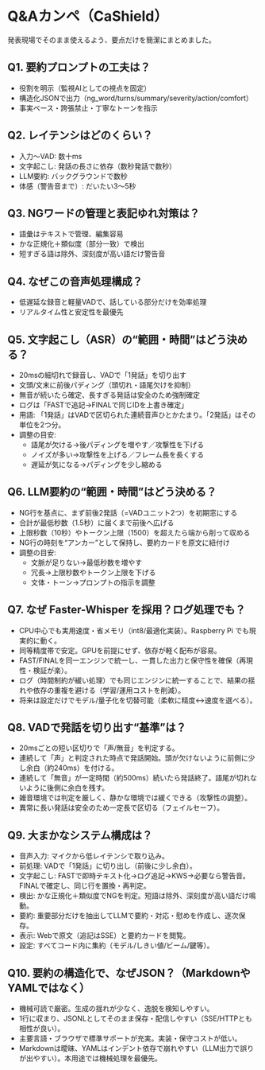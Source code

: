 # Q&Aカンペ（CaShield）

発表現場でそのまま使えるよう、要点だけを簡潔にまとめました。

## Q1. 要約プロンプトの工夫は？
- 役割を明示（監視AIとしての視点を固定）
- 構造化JSONで出力（ng_word/turns/summary/severity/action/comfort）
- 事実ベース・誇張禁止・丁寧なトーンを指示

## Q2. レイテンシはどのくらい？
- 入力〜VAD: 数十ms
- 文字起こし: 発話の長さに依存（数秒発話で数秒）
- LLM要約: バックグラウンドで数秒
- 体感（警告音まで）: だいたい3〜5秒

## Q3. NGワードの管理と表記ゆれ対策は？
- 語彙はテキストで管理、編集容易
- かな正規化＋類似度（部分一致）で検出
- 短すぎる語は除外、深刻度が高い語だけ警告音

## Q4. なぜこの音声処理構成？
- 低遅延な録音と軽量VADで、話している部分だけを効率処理
- リアルタイム性と安定性を最優先

## Q5. 文字起こし（ASR）の“範囲・時間”はどう決める？
- 20msの細切れで録音し、VADで「1発話」を切り出す
- 文頭/文末に前後パディング（頭切れ・語尾欠けを抑制）
- 無音が続いたら確定、長すぎる発話は安全のため強制確定
- ログは「FASTで追記→FINALで同じIDを上書き確定」
- 用語: 「1発話」はVADで区切られた連続音声ひとかたまり。「2発話」はその単位を2つ分。
- 調整の目安:
  - 語尾が欠ける→後パディングを増やす／攻撃性を下げる
  - ノイズが多い→攻撃性を上げる／フレーム長を長くする
  - 遅延が気になる→パディングを少し縮める

## Q6. LLM要約の“範囲・時間”はどう決める？
- NG行を基点に、まず前後2発話（=VADユニット2つ）を初期窓にする
- 合計が最低秒数（1.5秒）に届くまで前後へ広げる
- 上限秒数（10秒）やトークン上限（1500）を超えたら端から削って収める
- NG行の時刻を“アンカー”として保持し、要約カードを原文に紐付け
- 調整の目安:
  - 文脈が足りない→最低秒数を増やす
  - 冗長→上限秒数やトークン上限を下げる
  - 文体・トーン→プロンプトの指示を調整

## Q7. なぜ Faster-Whisper を採用？ログ処理でも？
- CPU中心でも実用速度・省メモリ（int8/最適化実装）。Raspberry Pi でも現実的に動く。
- 同等精度帯で安定。GPUを前提にせず、依存が軽く配布が容易。
- FAST/FINALを同一エンジンで統一し、一貫した出力と保守性を確保（再現性・検証が楽）。
- ログ（時間制約が緩い処理）でも同じエンジンに統一することで、結果の揺れや依存の重複を避ける（学習/運用コストを削減）。
- 将来は設定だけでモデル/量子化を切替可能（柔軟に精度↔速度を選べる）。

## Q8. VADで発話を切り出す“基準”は？
- 20msごとの短い区切りで「声/無音」を判定する。
- 連続して「声」と判定された時点で発話開始。頭が欠けないように前側に少し余白（約240ms）を付ける。
- 連続して「無音」が一定時間（約500ms）続いたら発話終了。語尾が切れないように後側に余白を残す。
- 雑音環境では判定を厳しく、静かな環境では緩くできる（攻撃性の調整）。
- 異常に長い発話は安全のため一定長で区切る（フェイルセーフ）。

## Q9. 大まかなシステム構成は？
- 音声入力: マイクから低レイテンシで取り込み。
- 前処理: VADで「1発話」に切り出し（前後に少し余白）。
- 文字起こし: FASTで即時テキスト化→ログ追記→KWS→必要なら警告音。FINALで確定し、同じ行を置換・再判定。
- 検出: かな正規化＋類似度でNGを判定。短語は除外、深刻度が高い語だけ鳴動。
- 要約: 重要部分だけを抽出してLLMで要約・対応・慰めを作成し、逐次保存。
- 表示: Webで原文（追記はSSE）と要約カードを閲覧。
- 設定: すべてコード内に集約（モデル/しきい値/ビーム/鍵等）。

## Q10. 要約の構造化で、なぜJSON？（MarkdownやYAMLではなく）
- 機械可読で厳密。生成の揺れが少なく、逸脱を検知しやすい。
- 1行に収まり、JSONLとしてそのまま保存・配信しやすい（SSE/HTTPとも相性が良い）。
- 主要言語・ブラウザで標準サポートが充実。実装・保守コストが低い。
- Markdownは曖昧、YAMLはインデント依存で崩れやすい（LLM出力で誤りが出やすい）。本用途では機械処理を最優先。
